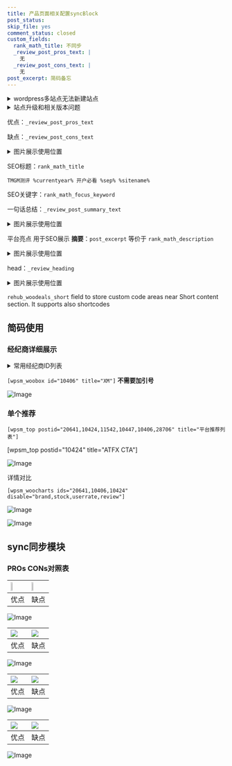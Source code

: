 ```yaml
---
title: 产品页面相关配置syncBlock
post_status: 
skip_file: yes
comment_status: closed
custom_fields:
  rank_math_title: 不同步
  _review_post_pros_text: |
    无
  _review_post_cons_text: |
    无
post_excerpt: 简码备忘
---
```

<details><summary>wordpress多站点无法新建站点</summary>

<li>和报错需要清理cookies一样的原因</li>
<li>wp-config.php里面<code>define( 'SUBDOMAIN_INSTALL', false );//子域名安装</code></li>
<li>新建子站点是用<code>define( 'SUBDOMAIN_INSTALL', true);//子域名安装</code> 完成以后，改成<code>false</code></li>
</details>

<details><summary>站点升级和相关版本问题</summary>

<p>wordpress：5.9.9
woocommerce：7.5.1
出现问题的地方：主题选项里面>><strong>Product layout >>compact style</strong></p>
<p>如何出现没有用过的字段 导致无法保存。先导出配置 然后进行修改，后面再次恢复即可。</p>
<p>出现部分字段无法显示时，需要返回默认布局后，对产品进行保存就好了。</p>
<p></p>
</details>

优点：`_review_post_pros_text`

缺点：`_review_post_cons_text`

<details><summary>图片展示使用位置</summary>

<img src="https://prod-files-secure.s3.us-west-2.amazonaws.com/39ed1227-6d7d-4570-be36-9ccd4a2c4241/f51d3d83-55d4-4bdf-9604-f37ec77ab556/Untitled.png?X-Amz-Algorithm=AWS4-HMAC-SHA256&X-Amz-Content-Sha256=UNSIGNED-PAYLOAD&X-Amz-Credential=ASIAZI2LB466R2ZZMTNB%2F20250827%2Fus-west-2%2Fs3%2Faws4_request&X-Amz-Date=20250827T105518Z&X-Amz-Expires=3600&X-Amz-Security-Token=IQoJb3JpZ2luX2VjEDIaCXVzLXdlc3QtMiJIMEYCIQDm8vyawHw5OlvskinLsg0Ji9620m3OQfGVaArRzJp57wIhAMlqZdlfXLSLpXVlll%2BzwchvFCAggiG%2BeBCqjxh6U8bDKogECIv%2F%2F%2F%2F%2F%2F%2F%2F%2F%2FwEQABoMNjM3NDIzMTgzODA1Igz1mzi%2Fl1ndzfJb7lsq3AMtVUaiuAKDAxjO8JfQZpHp0Ba1KAbL7FsIyKGivO7T5X95e%2Bs5144jFtxKgdBsBwniJAtlQp1YXtGaAmZCwh4fg2L%2FQQ7g0UPkZk9wOwkt82wDb9Y0BDGrEXHQtj3TrU1ipzKWRFGg5i9VUUuQ472X8%2BC1EY3MQDghdjnn%2FoTtT89DUjDxQ9qkZCrz1tDLclnLo7tYtfwYoBuyvUde%2FMTjrgtZZ6ccpXK9JFRNsLXleEFAbjd7X%2FElC5LSTBhPjHSUFHj2%2FeQJ861Ckp4xowjnlVvH4ruGmAaXqUVUL2OFaS%2BEjUsQ4csvsmjjkLFzZj5cFd0tXdmlPUfYaA7ubuKiHOKXPR5eLPcvW%2BHVlRZhBMxwNJWgdzUmEgQKijuau3vvrsIbr53dmOsjAuzplgLBrpgklr1XY9Vcbfo5dXjaDYdbouu2kUl17lhyWd2es7EVaf9mB2BC1SgIucBAAedQ5SX0X%2BGFZ9aZZQYoEyTQA9O%2FarbyK7fbbj3r9MY7wCQ0xrUUPMIFqz7QI%2BRgB37mfJUxVShOXPPiyR55lWBZhlifHD%2FZ%2BjywyRv8E9WxOZcP%2FGFVVAqA1LgyjLUzorQcNDjj1zXt02x2Iuj0S38wo0mEfRouzpk2nSmx%2BTCJqbvFBjqkAYkb8jJk1bz49pCwyaXPpvkC6%2F3ZmFFtK6WQEy5q0MSLTE5Al0QtF4XS%2FlcYa%2FDrUPPzgIB6Qm8TgxD5OT9rNs4ebJzd7j5h7CP1wRLoueOwd2%2FgebNmSVj8iaYRHJ%2B7k4zDgMk0O75%2F0cpbRjfOMyDsIwZSkEE1nxXRxeoeuKeij6ns8HcdsZmZUsiGg7RNaK6%2F9p96BybsddYrUMmLMqC1jCvJ&X-Amz-Signature=efc41f93d2a81e8cea178de45d04596ca9e60b226778ac9b35e4ae27a9669473&X-Amz-SignedHeaders=host&x-amz-checksum-mode=ENABLED&x-id=GetObject" alt="Image">
</details>

SEO标题：`rank_math_title`

`TMGM测评 %currentyear% 开户必看 %sep% %sitename%`

SEO关键字：`rank_math_focus_keyword`

一句话总结：`_review_post_summary_text`

<details><summary>图片展示使用位置</summary>

<img src="https://prod-files-secure.s3.us-west-2.amazonaws.com/39ed1227-6d7d-4570-be36-9ccd4a2c4241/4b96a922-296c-4f4e-8630-d1c870cbce01/Untitled.png?X-Amz-Algorithm=AWS4-HMAC-SHA256&X-Amz-Content-Sha256=UNSIGNED-PAYLOAD&X-Amz-Credential=ASIAZI2LB46647OTKS6J%2F20250827%2Fus-west-2%2Fs3%2Faws4_request&X-Amz-Date=20250827T105518Z&X-Amz-Expires=3600&X-Amz-Security-Token=IQoJb3JpZ2luX2VjEDIaCXVzLXdlc3QtMiJIMEYCIQCWdsnN3v%2B1%2BNSmkhXNKvcRMZO5ysiSpm%2FYYRi2rMLo1QIhAIKzQq9Ol6wo5sBHMwlUcwkoC3vPO1fuJhLmbXd%2BQZdbKogECIv%2F%2F%2F%2F%2F%2F%2F%2F%2F%2FwEQABoMNjM3NDIzMTgzODA1IgwbLQHl%2BeWNqPZ83eAq3AMrGB%2BE5hMbxVc%2FQRrtXscTiNqq08yG1Ur%2F9TfzL3h6IQ42aWip8RZ5r9r0JRlXwCHlsImc%2BnWbAWAOGWw5xzJF7htj0zwas3PuMeizw6NP4jt0lZXE0HYV7t6FAaMgB8tDn6jt4bgF7oqWvu9RIuKOWMCN73solUbBUzJqNxGnixj56Ln0kxky%2BDxRQKnQlqTOFlduxJ1od0yl3WV5CNes7FFkPJios%2B3R4utYZ7GNoaj26v%2BuVG%2FzNWTVxJiCevmjU%2BbBGUn74JHUotq%2FyUe1EsdAIqxmMSPd%2Fb4Rajv2DtexUvl4tG8wAUmZ3yuE0i%2FosAoMSa8dCp4klaUZbsdMBY2Wme1%2BbGJVFnWIybp3kGk2Uqt%2BDpinxE72CmwpjbCL8P8T%2FWfyBNZv1eEjoKs6eMV%2BYK9cZN%2B%2Fl9eVfXMewKqpMMix20aInNVru6%2BkBnxornBFLFME6HEvbmKIPwAMoLJQ3tdeZUoK50RA4Dc5dZ0ESBAgAtvXs9cXj2fvgD4qH%2FJ47BM28rWbRI%2FrMeBGa2DYXrDJsrbG18pOlfc8yGyBo7%2F4%2FPXNGg4F78wlr%2F%2FQJg9jxzbJCe%2B2X1RauJ8gYtZCNlRs12Rx%2FLBRqCu0nJtdtpBfizw5uL7%2FrDDLqbvFBjqkAU9RQOwVPRSJLf3mGhcHDzcyGZJxnRomgCxXXokLf4Ej8iJATwd%2Bx2Hs7oGNp8eTLaAy9WfS1Uacu0Ou5A%2F%2BizNbyGzQ2759UUnFLFazHdbxJGqhl5chA0AfKznmmWTVmAQVjWF37RcqZRhBmys0VRwxhQ4dnjmcJ63aUpieEBf2CDSN52fXX3Qht8Kdt6rdp17cqYbRPdqhNxkxaOcANoeIZrRT&X-Amz-Signature=54e72407bbdf99f8f07bde20cce5e87ed7b6029152adbc9a428a01bb84b12647&X-Amz-SignedHeaders=host&x-amz-checksum-mode=ENABLED&x-id=GetObject" alt="Image">
</details>

平台亮点 用于SEO展示 **摘要**：`post_excerpt`  等价于 `rank_math_description`

<details><summary>图片展示使用位置</summary>

<img src="https://prod-files-secure.s3.us-west-2.amazonaws.com/39ed1227-6d7d-4570-be36-9ccd4a2c4241/1ee11f63-b60a-4dfe-a7a7-d58ff23b5d88/Untitled.png?X-Amz-Algorithm=AWS4-HMAC-SHA256&X-Amz-Content-Sha256=UNSIGNED-PAYLOAD&X-Amz-Credential=ASIAZI2LB466RWTSAPPK%2F20250827%2Fus-west-2%2Fs3%2Faws4_request&X-Amz-Date=20250827T105518Z&X-Amz-Expires=3600&X-Amz-Security-Token=IQoJb3JpZ2luX2VjEDIaCXVzLXdlc3QtMiJIMEYCIQC40MTulwuZbiiW%2FyuLakXP2ULzyfy3b%2BNtiF%2Fg8wh3vwIhANGYaevPsK2ZEUgzM76%2F4QrkIZjYPc3lzhoTRRBNLfX7KogECIv%2F%2F%2F%2F%2F%2F%2F%2F%2F%2FwEQABoMNjM3NDIzMTgzODA1IgzrhhM5OO5WIvGVUB4q3AMNKETofwY7xLtF7I4O38xEW3FbkdSWQGz9cjJUVlXI29%2F1iVz7LVNBzrRzNUDr%2FuBygrGl12iKB5W%2BmEh%2Bi%2Bc%2FpluiPAS8qhMS2yzSqBR4TEBBfhXS0%2Fabfmd3kmgocWR%2FqHJVpIr%2B7%2BLukwwq5JyJF3PvWaC70z6l8frlLgS7EYXEs3BS43yobn2NmZ5PJHdnWRP4gbFJjHmE2UYIMcnx3dqkBDEaI4I39wIGoWdARnw3AYHTtUDtxlgrqYSJKSVbp0MYVG0Z8VKvTJwdU0JXDEJo7RVt0amTfnHKYt4bSkCsWTQ2xMroWMUTtLrzbAIAEVLvY28aHdyPWO86rGN3ToiZgmu1WtpFvAR1BxyvWGIK8oELPFyOqLK967F4tuXZpUnsXonZJJmWaTfwMegKQYlIoBNYIBcAFlHjIbdBMgk1UK5mbPGBEZbs5r%2B1p75p54bjcvubdcl2KsStsKPbiQK7pzQduL3Ho9HGLBHJ66owFL%2Bhq50pve7oslojDucnUXrz%2Bafb3tyHV4ptIVtdqOpmCcgU6zuTAtJRBxwt9i1%2FBZjIQgg98CiLDagF3bYhRD9i72SIfS0ZfjxuCk9UXJRTx8GpTUkmIQq0FPY%2Bi4zjym21bAVjpUVwYTDOqLvFBjqkAasMN1O%2FYuxbqibSPHBfT0xdywDq1jP9IXg1R5shsslbL%2FdouGXRen8tJtL%2Fcv992kfKKxPqsunPfzQMSqmVgEJH9arrTi56PPrFVz8BaIGXkE%2BeO0fUHEEaaMsVVSdJ4gdJiehoZG9cYXYCmw61PUhei1wmiRVaJPpHkvcynztBzgMIg7rJOVV4A7C64uAVM9miysoZVd9IgLae0qhSUkg7uJbT&X-Amz-Signature=5576a87d9a7c4858884f1270eb997af77d729f8714fcfda5bb6963d52874e034&X-Amz-SignedHeaders=host&x-amz-checksum-mode=ENABLED&x-id=GetObject" alt="Image">
<img src="https://prod-files-secure.s3.us-west-2.amazonaws.com/39ed1227-6d7d-4570-be36-9ccd4a2c4241/ad4118b5-78d8-4fbe-801e-3b29b5d99c01/Untitled.png?X-Amz-Algorithm=AWS4-HMAC-SHA256&X-Amz-Content-Sha256=UNSIGNED-PAYLOAD&X-Amz-Credential=ASIAZI2LB466RWTSAPPK%2F20250827%2Fus-west-2%2Fs3%2Faws4_request&X-Amz-Date=20250827T105518Z&X-Amz-Expires=3600&X-Amz-Security-Token=IQoJb3JpZ2luX2VjEDIaCXVzLXdlc3QtMiJIMEYCIQC40MTulwuZbiiW%2FyuLakXP2ULzyfy3b%2BNtiF%2Fg8wh3vwIhANGYaevPsK2ZEUgzM76%2F4QrkIZjYPc3lzhoTRRBNLfX7KogECIv%2F%2F%2F%2F%2F%2F%2F%2F%2F%2FwEQABoMNjM3NDIzMTgzODA1IgzrhhM5OO5WIvGVUB4q3AMNKETofwY7xLtF7I4O38xEW3FbkdSWQGz9cjJUVlXI29%2F1iVz7LVNBzrRzNUDr%2FuBygrGl12iKB5W%2BmEh%2Bi%2Bc%2FpluiPAS8qhMS2yzSqBR4TEBBfhXS0%2Fabfmd3kmgocWR%2FqHJVpIr%2B7%2BLukwwq5JyJF3PvWaC70z6l8frlLgS7EYXEs3BS43yobn2NmZ5PJHdnWRP4gbFJjHmE2UYIMcnx3dqkBDEaI4I39wIGoWdARnw3AYHTtUDtxlgrqYSJKSVbp0MYVG0Z8VKvTJwdU0JXDEJo7RVt0amTfnHKYt4bSkCsWTQ2xMroWMUTtLrzbAIAEVLvY28aHdyPWO86rGN3ToiZgmu1WtpFvAR1BxyvWGIK8oELPFyOqLK967F4tuXZpUnsXonZJJmWaTfwMegKQYlIoBNYIBcAFlHjIbdBMgk1UK5mbPGBEZbs5r%2B1p75p54bjcvubdcl2KsStsKPbiQK7pzQduL3Ho9HGLBHJ66owFL%2Bhq50pve7oslojDucnUXrz%2Bafb3tyHV4ptIVtdqOpmCcgU6zuTAtJRBxwt9i1%2FBZjIQgg98CiLDagF3bYhRD9i72SIfS0ZfjxuCk9UXJRTx8GpTUkmIQq0FPY%2Bi4zjym21bAVjpUVwYTDOqLvFBjqkAasMN1O%2FYuxbqibSPHBfT0xdywDq1jP9IXg1R5shsslbL%2FdouGXRen8tJtL%2Fcv992kfKKxPqsunPfzQMSqmVgEJH9arrTi56PPrFVz8BaIGXkE%2BeO0fUHEEaaMsVVSdJ4gdJiehoZG9cYXYCmw61PUhei1wmiRVaJPpHkvcynztBzgMIg7rJOVV4A7C64uAVM9miysoZVd9IgLae0qhSUkg7uJbT&X-Amz-Signature=39cd733905b5412f3ae150bc2054146c9b7e72399e56defe355c787dff38ba82&X-Amz-SignedHeaders=host&x-amz-checksum-mode=ENABLED&x-id=GetObject" alt="Image">
<img src="https://prod-files-secure.s3.us-west-2.amazonaws.com/39ed1227-6d7d-4570-be36-9ccd4a2c4241/a38cf7c9-a79c-4b64-9e94-13589fe0758b/Untitled.png?X-Amz-Algorithm=AWS4-HMAC-SHA256&X-Amz-Content-Sha256=UNSIGNED-PAYLOAD&X-Amz-Credential=ASIAZI2LB466RWTSAPPK%2F20250827%2Fus-west-2%2Fs3%2Faws4_request&X-Amz-Date=20250827T105518Z&X-Amz-Expires=3600&X-Amz-Security-Token=IQoJb3JpZ2luX2VjEDIaCXVzLXdlc3QtMiJIMEYCIQC40MTulwuZbiiW%2FyuLakXP2ULzyfy3b%2BNtiF%2Fg8wh3vwIhANGYaevPsK2ZEUgzM76%2F4QrkIZjYPc3lzhoTRRBNLfX7KogECIv%2F%2F%2F%2F%2F%2F%2F%2F%2F%2FwEQABoMNjM3NDIzMTgzODA1IgzrhhM5OO5WIvGVUB4q3AMNKETofwY7xLtF7I4O38xEW3FbkdSWQGz9cjJUVlXI29%2F1iVz7LVNBzrRzNUDr%2FuBygrGl12iKB5W%2BmEh%2Bi%2Bc%2FpluiPAS8qhMS2yzSqBR4TEBBfhXS0%2Fabfmd3kmgocWR%2FqHJVpIr%2B7%2BLukwwq5JyJF3PvWaC70z6l8frlLgS7EYXEs3BS43yobn2NmZ5PJHdnWRP4gbFJjHmE2UYIMcnx3dqkBDEaI4I39wIGoWdARnw3AYHTtUDtxlgrqYSJKSVbp0MYVG0Z8VKvTJwdU0JXDEJo7RVt0amTfnHKYt4bSkCsWTQ2xMroWMUTtLrzbAIAEVLvY28aHdyPWO86rGN3ToiZgmu1WtpFvAR1BxyvWGIK8oELPFyOqLK967F4tuXZpUnsXonZJJmWaTfwMegKQYlIoBNYIBcAFlHjIbdBMgk1UK5mbPGBEZbs5r%2B1p75p54bjcvubdcl2KsStsKPbiQK7pzQduL3Ho9HGLBHJ66owFL%2Bhq50pve7oslojDucnUXrz%2Bafb3tyHV4ptIVtdqOpmCcgU6zuTAtJRBxwt9i1%2FBZjIQgg98CiLDagF3bYhRD9i72SIfS0ZfjxuCk9UXJRTx8GpTUkmIQq0FPY%2Bi4zjym21bAVjpUVwYTDOqLvFBjqkAasMN1O%2FYuxbqibSPHBfT0xdywDq1jP9IXg1R5shsslbL%2FdouGXRen8tJtL%2Fcv992kfKKxPqsunPfzQMSqmVgEJH9arrTi56PPrFVz8BaIGXkE%2BeO0fUHEEaaMsVVSdJ4gdJiehoZG9cYXYCmw61PUhei1wmiRVaJPpHkvcynztBzgMIg7rJOVV4A7C64uAVM9miysoZVd9IgLae0qhSUkg7uJbT&X-Amz-Signature=ae5c5771b8341d05cd2a9a2f560d8697773501fa8a3ac757db9d91ba500ef055&X-Amz-SignedHeaders=host&x-amz-checksum-mode=ENABLED&x-id=GetObject" alt="Image">
<img src="https://prod-files-secure.s3.us-west-2.amazonaws.com/39ed1227-6d7d-4570-be36-9ccd4a2c4241/7da6fc1e-d2ac-42ae-8c75-cb5749aa18f6/Untitled.png?X-Amz-Algorithm=AWS4-HMAC-SHA256&X-Amz-Content-Sha256=UNSIGNED-PAYLOAD&X-Amz-Credential=ASIAZI2LB466RWTSAPPK%2F20250827%2Fus-west-2%2Fs3%2Faws4_request&X-Amz-Date=20250827T105518Z&X-Amz-Expires=3600&X-Amz-Security-Token=IQoJb3JpZ2luX2VjEDIaCXVzLXdlc3QtMiJIMEYCIQC40MTulwuZbiiW%2FyuLakXP2ULzyfy3b%2BNtiF%2Fg8wh3vwIhANGYaevPsK2ZEUgzM76%2F4QrkIZjYPc3lzhoTRRBNLfX7KogECIv%2F%2F%2F%2F%2F%2F%2F%2F%2F%2FwEQABoMNjM3NDIzMTgzODA1IgzrhhM5OO5WIvGVUB4q3AMNKETofwY7xLtF7I4O38xEW3FbkdSWQGz9cjJUVlXI29%2F1iVz7LVNBzrRzNUDr%2FuBygrGl12iKB5W%2BmEh%2Bi%2Bc%2FpluiPAS8qhMS2yzSqBR4TEBBfhXS0%2Fabfmd3kmgocWR%2FqHJVpIr%2B7%2BLukwwq5JyJF3PvWaC70z6l8frlLgS7EYXEs3BS43yobn2NmZ5PJHdnWRP4gbFJjHmE2UYIMcnx3dqkBDEaI4I39wIGoWdARnw3AYHTtUDtxlgrqYSJKSVbp0MYVG0Z8VKvTJwdU0JXDEJo7RVt0amTfnHKYt4bSkCsWTQ2xMroWMUTtLrzbAIAEVLvY28aHdyPWO86rGN3ToiZgmu1WtpFvAR1BxyvWGIK8oELPFyOqLK967F4tuXZpUnsXonZJJmWaTfwMegKQYlIoBNYIBcAFlHjIbdBMgk1UK5mbPGBEZbs5r%2B1p75p54bjcvubdcl2KsStsKPbiQK7pzQduL3Ho9HGLBHJ66owFL%2Bhq50pve7oslojDucnUXrz%2Bafb3tyHV4ptIVtdqOpmCcgU6zuTAtJRBxwt9i1%2FBZjIQgg98CiLDagF3bYhRD9i72SIfS0ZfjxuCk9UXJRTx8GpTUkmIQq0FPY%2Bi4zjym21bAVjpUVwYTDOqLvFBjqkAasMN1O%2FYuxbqibSPHBfT0xdywDq1jP9IXg1R5shsslbL%2FdouGXRen8tJtL%2Fcv992kfKKxPqsunPfzQMSqmVgEJH9arrTi56PPrFVz8BaIGXkE%2BeO0fUHEEaaMsVVSdJ4gdJiehoZG9cYXYCmw61PUhei1wmiRVaJPpHkvcynztBzgMIg7rJOVV4A7C64uAVM9miysoZVd9IgLae0qhSUkg7uJbT&X-Amz-Signature=feb5a7a251ee6b7515f129ad7b6381162960e0d4a66b45523f24461be7971433&X-Amz-SignedHeaders=host&x-amz-checksum-mode=ENABLED&x-id=GetObject" alt="Image">
<img src="https://prod-files-secure.s3.us-west-2.amazonaws.com/39ed1227-6d7d-4570-be36-9ccd4a2c4241/7e97f40a-eaee-47f5-b2f9-475f96808fa7/Untitled.png?X-Amz-Algorithm=AWS4-HMAC-SHA256&X-Amz-Content-Sha256=UNSIGNED-PAYLOAD&X-Amz-Credential=ASIAZI2LB466RWTSAPPK%2F20250827%2Fus-west-2%2Fs3%2Faws4_request&X-Amz-Date=20250827T105518Z&X-Amz-Expires=3600&X-Amz-Security-Token=IQoJb3JpZ2luX2VjEDIaCXVzLXdlc3QtMiJIMEYCIQC40MTulwuZbiiW%2FyuLakXP2ULzyfy3b%2BNtiF%2Fg8wh3vwIhANGYaevPsK2ZEUgzM76%2F4QrkIZjYPc3lzhoTRRBNLfX7KogECIv%2F%2F%2F%2F%2F%2F%2F%2F%2F%2FwEQABoMNjM3NDIzMTgzODA1IgzrhhM5OO5WIvGVUB4q3AMNKETofwY7xLtF7I4O38xEW3FbkdSWQGz9cjJUVlXI29%2F1iVz7LVNBzrRzNUDr%2FuBygrGl12iKB5W%2BmEh%2Bi%2Bc%2FpluiPAS8qhMS2yzSqBR4TEBBfhXS0%2Fabfmd3kmgocWR%2FqHJVpIr%2B7%2BLukwwq5JyJF3PvWaC70z6l8frlLgS7EYXEs3BS43yobn2NmZ5PJHdnWRP4gbFJjHmE2UYIMcnx3dqkBDEaI4I39wIGoWdARnw3AYHTtUDtxlgrqYSJKSVbp0MYVG0Z8VKvTJwdU0JXDEJo7RVt0amTfnHKYt4bSkCsWTQ2xMroWMUTtLrzbAIAEVLvY28aHdyPWO86rGN3ToiZgmu1WtpFvAR1BxyvWGIK8oELPFyOqLK967F4tuXZpUnsXonZJJmWaTfwMegKQYlIoBNYIBcAFlHjIbdBMgk1UK5mbPGBEZbs5r%2B1p75p54bjcvubdcl2KsStsKPbiQK7pzQduL3Ho9HGLBHJ66owFL%2Bhq50pve7oslojDucnUXrz%2Bafb3tyHV4ptIVtdqOpmCcgU6zuTAtJRBxwt9i1%2FBZjIQgg98CiLDagF3bYhRD9i72SIfS0ZfjxuCk9UXJRTx8GpTUkmIQq0FPY%2Bi4zjym21bAVjpUVwYTDOqLvFBjqkAasMN1O%2FYuxbqibSPHBfT0xdywDq1jP9IXg1R5shsslbL%2FdouGXRen8tJtL%2Fcv992kfKKxPqsunPfzQMSqmVgEJH9arrTi56PPrFVz8BaIGXkE%2BeO0fUHEEaaMsVVSdJ4gdJiehoZG9cYXYCmw61PUhei1wmiRVaJPpHkvcynztBzgMIg7rJOVV4A7C64uAVM9miysoZVd9IgLae0qhSUkg7uJbT&X-Amz-Signature=1a102cf9cfffc1789dd997aa3fb1b43b431a4547780b6d8d346bb5c6f9db3e23&X-Amz-SignedHeaders=host&x-amz-checksum-mode=ENABLED&x-id=GetObject" alt="Image">
</details>

head：`_review_heading`

<details><summary>图片展示使用位置</summary>

<img src="https://prod-files-secure.s3.us-west-2.amazonaws.com/39ed1227-6d7d-4570-be36-9ccd4a2c4241/3a4650ad-9887-415c-889a-edd51fa54f27/Untitled.png?X-Amz-Algorithm=AWS4-HMAC-SHA256&X-Amz-Content-Sha256=UNSIGNED-PAYLOAD&X-Amz-Credential=ASIAZI2LB466UL6IO5TV%2F20250827%2Fus-west-2%2Fs3%2Faws4_request&X-Amz-Date=20250827T105519Z&X-Amz-Expires=3600&X-Amz-Security-Token=IQoJb3JpZ2luX2VjEDIaCXVzLXdlc3QtMiJGMEQCIHO24uzxopxBED6CftT5RD1YZ%2FiEm3a3AFlIbE%2F4Bc%2FmAiB5OJHQTx9HJdPKjSHF5%2BVVG1LMH5%2BqUi7%2F4EebDeGuiiqIBAiL%2F%2F%2F%2F%2F%2F%2F%2F%2F%2F8BEAAaDDYzNzQyMzE4MzgwNSIMiFylDTtpgW%2B8IV%2FCKtwDq4Z911rLZbYvfdRbSJSodmYeUJLDWNHLotcjDS0TrQpJLhGbF32%2BitvYGOEm5inVLOSjW07iIQahbq6IrJ2DxJE%2BBBq88L3RM2HVSeFXG95WfwoSP9l%2FF0xqTxqB2%2Fkbsl7dA%2BBhA1YFi2%2BHROBT2vLeBWsRAEmudpMpLXS2mIqV5cq5%2Fl7CFNlb7FUajReUa5Jy0004faQjrr0%2FVo%2B%2BGglAtmg18Xi3mx%2Fcg33QdzBEApjXtcfOVSPBJVA0k0X%2B10jikt%2F%2FDpjO3r3CmgbbYL0iC8MaCiwXvCKUcnCVZjrW682mCNc6pNcZ95n0IcV0AzJQlP3xyejNeMJntLvmPE%2BbpaOOBuuNv99NRZSju%2BE1LLkQO7e%2FmJaK9yWPlf90%2BQvJx%2B%2BaifBc2OTIelYcaD4fxTt4c5U7FCGTp%2FX7V6DqeWxKpjdXD2aMSQ0y5bgI8UW9%2BySotNHFZFWFW5juAN7nuVPAnxtHcks0x9Fn019kqEnV5b%2FrUNnQ1T9ksndICrq3nBYsydAZctRHrYtDEJpICD9oChQUML8ZLlXLaFhfTLpd7NjRQB%2FI3t3CxPOAI4rh%2FvXzm4qjGG7Myz6srs0Oyg3IbtFsj0Cy%2FjQrYmd7mO2h87mXPJ7kceQwtqi7xQY6pgGliiaQBsa%2FzVijcXmCNBKhHSVBGZxz0F2qmv5UaXKpmnORx5GiAZcR08Uy7C%2BDLOeQR9J9Ws4vtP83MizPDmJtPqhczUEzUeSIhKlO05Nnh9LdY7IpQcUrvPsfOUCAyGLGlz5UCue3IOaaXzzD9jLk8QC0DrtvchXjwABgQPKksVf9oMsr3OJrpCBhAg4DbH%2F8LRj8uQFUJP12My8mHW9e0Kn6L7al&X-Amz-Signature=86258baef6b59d39160de41ffd643458e349ca76a3c78481ccdefaf3bfb1ed8a&X-Amz-SignedHeaders=host&x-amz-checksum-mode=ENABLED&x-id=GetObject" alt="Image">
</details>

`rehub_woodeals_short`	field to store custom code areas near Short content section. It supports also shortcodes



## 简码使用

### 经纪商详细展示

<details><summary>常用经纪商ID列表</summary>

<pre><code class="php">嘉盛 ===> 20641  [wpsm_woobox id="20641" title="嘉盛"]
易信easymarkets ===> 11542  [wpsm_woobox id="11542" title="易信easymarkets"]
ATFX外汇 ===> 10424  [wpsm_woobox id="10424" title="ATFX"]
XM ===> 10406  [wpsm_woobox id="10406" title="XM"]
TMGM ===> 29622  [wpsm_woobox id="29622" title="TMGM"]
HYCM ===> 10447  [wpsm_woobox id="10447" title="HYCM"]
fpmarkets澳福外汇 ===> 20639  [wpsm_woobox id="20639" title="fpmarkets澳福外汇"]</code></pre>
</details>

`[wpsm_woobox id="10406" title="XM"]` **不需要加引号**

![Image](https://prod-files-secure.s3.us-west-2.amazonaws.com/39ed1227-6d7d-4570-be36-9ccd4a2c4241/4f898f9d-0fa7-4e43-acd3-ac6bc7be575a/Untitled.png?X-Amz-Algorithm=AWS4-HMAC-SHA256&X-Amz-Content-Sha256=UNSIGNED-PAYLOAD&X-Amz-Credential=ASIAZI2LB4662QMZANIL%2F20250827%2Fus-west-2%2Fs3%2Faws4_request&X-Amz-Date=20250827T105516Z&X-Amz-Expires=3600&X-Amz-Security-Token=IQoJb3JpZ2luX2VjEDIaCXVzLXdlc3QtMiJIMEYCIQCQCDxiJKwIiXmXCRTOI62SRmWPtP4Z%2Bc3fY6v7i6aImQIhAJUdEqiGOr6VgEf6A9v5PpMnKHk6%2BRIiDqWuoaR%2B9xK6KogECIv%2F%2F%2F%2F%2F%2F%2F%2F%2F%2FwEQABoMNjM3NDIzMTgzODA1IgzkcW3ZHyHI8VSv3UEq3AOPI7zkyS3qg6mQiQrMgJaAsHPJqI3cnud3ec0RCl0qnBEQ0qh5UOBRIJLlFGPi45uJGugORtWfZQ7ZYlFWJu2AcLvu8IbraNZ4TMsLq%2FsAd6rISMSV2lfzq%2FxdPoY2nqnkQ6gi2PwS%2B8dYllzDnvgMMpGvgR64Fjzp98pZbA4FxiZx4Whd5Tp%2F5AjtYht6M2yl97d2K1uXKbJ7vrjn1sYm9zhr2y5oIkDqHA4N2Qlg%2BBYA%2FEuDHi62pWorM1dmYWJlzUw5mfai22I4mQ8StkUCVQs5Z0Kl4QzulXjJjFbiwJiLcE7aq9Xrim5v2pdx1mQ5B%2FjJB4arcJ%2Bh8uG6tqi5IjmKUHCqyn%2FJmfC6N7zOhWRpLKYDSs7x7Iej7g1yupSGMfrGqC3T1bD2DFs3sbnDAj8CGH5nVKt1lItpWQhLwMPQGN5%2FlUSL8lLesDrybrHQ2a9%2FVsz6pS29mFA8OkiTa%2Bkk%2FsuhNz3Vt2qao2%2BVnYPgQ9eGY1TWVt60YI30mqX9IQS1ZATlOtL%2F0bxbztZImcdzKXlOglyEN1jmLyl4qo6RajvfEe%2B7mVma7YJMVmfazR%2BuarsUHfGw6vtbl7%2BLWmbrt%2Ba0UUliodK9V4kiW23aFlrsFCM2ijXFjjD5qLvFBjqkAZenFemm8WMO8VM9i9lE0Yrsh%2BzIG27wnO7rmvpiHlQEzdzr45i6j3IoHhb%2B8wnwrTF6Xpk6LUPoW%2FVkP61%2FhGUA%2BRQp1qLYDPPwjMIjXlbUSDkzY6JywYuhF7TKGfm0HB6%2B4Q9G5WIxLmajXlGeBndvF8JpZdWhTbAHvugooSFyrYehPtU0irtrWBNgHmra5zMOiH8D3w4kPb4qw5RzUsOzZ4Ib&X-Amz-Signature=1a9be8475718a0b1f930eefed91f481815d3903c6fbb890303c6435cc1d06593&X-Amz-SignedHeaders=host&x-amz-checksum-mode=ENABLED&x-id=GetObject)

### 单个推荐
`[wpsm_top postid="20641,10424,11542,10447,10406,28706" title="平台推荐列表"]`

[wpsm_top postid="10424" title="ATFX CTA"]

![Image](https://prod-files-secure.s3.us-west-2.amazonaws.com/39ed1227-6d7d-4570-be36-9ccd4a2c4241/5ac620dc-51a8-48b6-b55d-91f47299193c/Untitled.png?X-Amz-Algorithm=AWS4-HMAC-SHA256&X-Amz-Content-Sha256=UNSIGNED-PAYLOAD&X-Amz-Credential=ASIAZI2LB4662QMZANIL%2F20250827%2Fus-west-2%2Fs3%2Faws4_request&X-Amz-Date=20250827T105516Z&X-Amz-Expires=3600&X-Amz-Security-Token=IQoJb3JpZ2luX2VjEDIaCXVzLXdlc3QtMiJIMEYCIQCQCDxiJKwIiXmXCRTOI62SRmWPtP4Z%2Bc3fY6v7i6aImQIhAJUdEqiGOr6VgEf6A9v5PpMnKHk6%2BRIiDqWuoaR%2B9xK6KogECIv%2F%2F%2F%2F%2F%2F%2F%2F%2F%2FwEQABoMNjM3NDIzMTgzODA1IgzkcW3ZHyHI8VSv3UEq3AOPI7zkyS3qg6mQiQrMgJaAsHPJqI3cnud3ec0RCl0qnBEQ0qh5UOBRIJLlFGPi45uJGugORtWfZQ7ZYlFWJu2AcLvu8IbraNZ4TMsLq%2FsAd6rISMSV2lfzq%2FxdPoY2nqnkQ6gi2PwS%2B8dYllzDnvgMMpGvgR64Fjzp98pZbA4FxiZx4Whd5Tp%2F5AjtYht6M2yl97d2K1uXKbJ7vrjn1sYm9zhr2y5oIkDqHA4N2Qlg%2BBYA%2FEuDHi62pWorM1dmYWJlzUw5mfai22I4mQ8StkUCVQs5Z0Kl4QzulXjJjFbiwJiLcE7aq9Xrim5v2pdx1mQ5B%2FjJB4arcJ%2Bh8uG6tqi5IjmKUHCqyn%2FJmfC6N7zOhWRpLKYDSs7x7Iej7g1yupSGMfrGqC3T1bD2DFs3sbnDAj8CGH5nVKt1lItpWQhLwMPQGN5%2FlUSL8lLesDrybrHQ2a9%2FVsz6pS29mFA8OkiTa%2Bkk%2FsuhNz3Vt2qao2%2BVnYPgQ9eGY1TWVt60YI30mqX9IQS1ZATlOtL%2F0bxbztZImcdzKXlOglyEN1jmLyl4qo6RajvfEe%2B7mVma7YJMVmfazR%2BuarsUHfGw6vtbl7%2BLWmbrt%2Ba0UUliodK9V4kiW23aFlrsFCM2ijXFjjD5qLvFBjqkAZenFemm8WMO8VM9i9lE0Yrsh%2BzIG27wnO7rmvpiHlQEzdzr45i6j3IoHhb%2B8wnwrTF6Xpk6LUPoW%2FVkP61%2FhGUA%2BRQp1qLYDPPwjMIjXlbUSDkzY6JywYuhF7TKGfm0HB6%2B4Q9G5WIxLmajXlGeBndvF8JpZdWhTbAHvugooSFyrYehPtU0irtrWBNgHmra5zMOiH8D3w4kPb4qw5RzUsOzZ4Ib&X-Amz-Signature=699c320e11734ebb570a4ef1469104056a9461d351d28a486b19c7a0040f0185&X-Amz-SignedHeaders=host&x-amz-checksum-mode=ENABLED&x-id=GetObject)

详情对比

`[wpsm_woocharts ids="20641,10406,10424" disable="brand,stock,userrate,review"]`

![Image](https://prod-files-secure.s3.us-west-2.amazonaws.com/39ed1227-6d7d-4570-be36-9ccd4a2c4241/bf3ba45f-b9f3-4295-8aef-b4a495fd25f4/Untitled.png?X-Amz-Algorithm=AWS4-HMAC-SHA256&X-Amz-Content-Sha256=UNSIGNED-PAYLOAD&X-Amz-Credential=ASIAZI2LB4662QMZANIL%2F20250827%2Fus-west-2%2Fs3%2Faws4_request&X-Amz-Date=20250827T105517Z&X-Amz-Expires=3600&X-Amz-Security-Token=IQoJb3JpZ2luX2VjEDIaCXVzLXdlc3QtMiJIMEYCIQCQCDxiJKwIiXmXCRTOI62SRmWPtP4Z%2Bc3fY6v7i6aImQIhAJUdEqiGOr6VgEf6A9v5PpMnKHk6%2BRIiDqWuoaR%2B9xK6KogECIv%2F%2F%2F%2F%2F%2F%2F%2F%2F%2FwEQABoMNjM3NDIzMTgzODA1IgzkcW3ZHyHI8VSv3UEq3AOPI7zkyS3qg6mQiQrMgJaAsHPJqI3cnud3ec0RCl0qnBEQ0qh5UOBRIJLlFGPi45uJGugORtWfZQ7ZYlFWJu2AcLvu8IbraNZ4TMsLq%2FsAd6rISMSV2lfzq%2FxdPoY2nqnkQ6gi2PwS%2B8dYllzDnvgMMpGvgR64Fjzp98pZbA4FxiZx4Whd5Tp%2F5AjtYht6M2yl97d2K1uXKbJ7vrjn1sYm9zhr2y5oIkDqHA4N2Qlg%2BBYA%2FEuDHi62pWorM1dmYWJlzUw5mfai22I4mQ8StkUCVQs5Z0Kl4QzulXjJjFbiwJiLcE7aq9Xrim5v2pdx1mQ5B%2FjJB4arcJ%2Bh8uG6tqi5IjmKUHCqyn%2FJmfC6N7zOhWRpLKYDSs7x7Iej7g1yupSGMfrGqC3T1bD2DFs3sbnDAj8CGH5nVKt1lItpWQhLwMPQGN5%2FlUSL8lLesDrybrHQ2a9%2FVsz6pS29mFA8OkiTa%2Bkk%2FsuhNz3Vt2qao2%2BVnYPgQ9eGY1TWVt60YI30mqX9IQS1ZATlOtL%2F0bxbztZImcdzKXlOglyEN1jmLyl4qo6RajvfEe%2B7mVma7YJMVmfazR%2BuarsUHfGw6vtbl7%2BLWmbrt%2Ba0UUliodK9V4kiW23aFlrsFCM2ijXFjjD5qLvFBjqkAZenFemm8WMO8VM9i9lE0Yrsh%2BzIG27wnO7rmvpiHlQEzdzr45i6j3IoHhb%2B8wnwrTF6Xpk6LUPoW%2FVkP61%2FhGUA%2BRQp1qLYDPPwjMIjXlbUSDkzY6JywYuhF7TKGfm0HB6%2B4Q9G5WIxLmajXlGeBndvF8JpZdWhTbAHvugooSFyrYehPtU0irtrWBNgHmra5zMOiH8D3w4kPb4qw5RzUsOzZ4Ib&X-Amz-Signature=2e65c2ad85a6129e7886824bfc759fe6a26eb2a321d3fb97743bdf463b3d5f50&X-Amz-SignedHeaders=host&x-amz-checksum-mode=ENABLED&x-id=GetObject)

![Image](https://prod-files-secure.s3.us-west-2.amazonaws.com/39ed1227-6d7d-4570-be36-9ccd4a2c4241/30bc56ef-f383-4b48-9768-2ebc9e436ec0/Untitled.png?X-Amz-Algorithm=AWS4-HMAC-SHA256&X-Amz-Content-Sha256=UNSIGNED-PAYLOAD&X-Amz-Credential=ASIAZI2LB4662QMZANIL%2F20250827%2Fus-west-2%2Fs3%2Faws4_request&X-Amz-Date=20250827T105517Z&X-Amz-Expires=3600&X-Amz-Security-Token=IQoJb3JpZ2luX2VjEDIaCXVzLXdlc3QtMiJIMEYCIQCQCDxiJKwIiXmXCRTOI62SRmWPtP4Z%2Bc3fY6v7i6aImQIhAJUdEqiGOr6VgEf6A9v5PpMnKHk6%2BRIiDqWuoaR%2B9xK6KogECIv%2F%2F%2F%2F%2F%2F%2F%2F%2F%2FwEQABoMNjM3NDIzMTgzODA1IgzkcW3ZHyHI8VSv3UEq3AOPI7zkyS3qg6mQiQrMgJaAsHPJqI3cnud3ec0RCl0qnBEQ0qh5UOBRIJLlFGPi45uJGugORtWfZQ7ZYlFWJu2AcLvu8IbraNZ4TMsLq%2FsAd6rISMSV2lfzq%2FxdPoY2nqnkQ6gi2PwS%2B8dYllzDnvgMMpGvgR64Fjzp98pZbA4FxiZx4Whd5Tp%2F5AjtYht6M2yl97d2K1uXKbJ7vrjn1sYm9zhr2y5oIkDqHA4N2Qlg%2BBYA%2FEuDHi62pWorM1dmYWJlzUw5mfai22I4mQ8StkUCVQs5Z0Kl4QzulXjJjFbiwJiLcE7aq9Xrim5v2pdx1mQ5B%2FjJB4arcJ%2Bh8uG6tqi5IjmKUHCqyn%2FJmfC6N7zOhWRpLKYDSs7x7Iej7g1yupSGMfrGqC3T1bD2DFs3sbnDAj8CGH5nVKt1lItpWQhLwMPQGN5%2FlUSL8lLesDrybrHQ2a9%2FVsz6pS29mFA8OkiTa%2Bkk%2FsuhNz3Vt2qao2%2BVnYPgQ9eGY1TWVt60YI30mqX9IQS1ZATlOtL%2F0bxbztZImcdzKXlOglyEN1jmLyl4qo6RajvfEe%2B7mVma7YJMVmfazR%2BuarsUHfGw6vtbl7%2BLWmbrt%2Ba0UUliodK9V4kiW23aFlrsFCM2ijXFjjD5qLvFBjqkAZenFemm8WMO8VM9i9lE0Yrsh%2BzIG27wnO7rmvpiHlQEzdzr45i6j3IoHhb%2B8wnwrTF6Xpk6LUPoW%2FVkP61%2FhGUA%2BRQp1qLYDPPwjMIjXlbUSDkzY6JywYuhF7TKGfm0HB6%2B4Q9G5WIxLmajXlGeBndvF8JpZdWhTbAHvugooSFyrYehPtU0irtrWBNgHmra5zMOiH8D3w4kPb4qw5RzUsOzZ4Ib&X-Amz-Signature=b27cecb8693464d375229500cfa6d7198d766f33cfed024058ef81536d222fd4&X-Amz-SignedHeaders=host&x-amz-checksum-mode=ENABLED&x-id=GetObject)

## sync同步模块

### PROs CONs对照表

| <img src="https://cdn.ifttt.fun/gh/jarlin8/OSS@main/icons/customize/pros.svg" height="auto" width="37.3%"> | <img src="https://cdn.ifttt.fun/gh/jarlin8/OSS@main/icons/customize/cons.svg" height="auto" width="28.8%"> |
| :--- | :--- |
| 优点 | 缺点 |

![Image](https://prod-files-secure.s3.us-west-2.amazonaws.com/39ed1227-6d7d-4570-be36-9ccd4a2c4241/8742b755-dfb5-4004-9a5f-d6e561664bd8/Untitled.png?X-Amz-Algorithm=AWS4-HMAC-SHA256&X-Amz-Content-Sha256=UNSIGNED-PAYLOAD&X-Amz-Credential=ASIAZI2LB4662QMZANIL%2F20250827%2Fus-west-2%2Fs3%2Faws4_request&X-Amz-Date=20250827T105517Z&X-Amz-Expires=3600&X-Amz-Security-Token=IQoJb3JpZ2luX2VjEDIaCXVzLXdlc3QtMiJIMEYCIQCQCDxiJKwIiXmXCRTOI62SRmWPtP4Z%2Bc3fY6v7i6aImQIhAJUdEqiGOr6VgEf6A9v5PpMnKHk6%2BRIiDqWuoaR%2B9xK6KogECIv%2F%2F%2F%2F%2F%2F%2F%2F%2F%2FwEQABoMNjM3NDIzMTgzODA1IgzkcW3ZHyHI8VSv3UEq3AOPI7zkyS3qg6mQiQrMgJaAsHPJqI3cnud3ec0RCl0qnBEQ0qh5UOBRIJLlFGPi45uJGugORtWfZQ7ZYlFWJu2AcLvu8IbraNZ4TMsLq%2FsAd6rISMSV2lfzq%2FxdPoY2nqnkQ6gi2PwS%2B8dYllzDnvgMMpGvgR64Fjzp98pZbA4FxiZx4Whd5Tp%2F5AjtYht6M2yl97d2K1uXKbJ7vrjn1sYm9zhr2y5oIkDqHA4N2Qlg%2BBYA%2FEuDHi62pWorM1dmYWJlzUw5mfai22I4mQ8StkUCVQs5Z0Kl4QzulXjJjFbiwJiLcE7aq9Xrim5v2pdx1mQ5B%2FjJB4arcJ%2Bh8uG6tqi5IjmKUHCqyn%2FJmfC6N7zOhWRpLKYDSs7x7Iej7g1yupSGMfrGqC3T1bD2DFs3sbnDAj8CGH5nVKt1lItpWQhLwMPQGN5%2FlUSL8lLesDrybrHQ2a9%2FVsz6pS29mFA8OkiTa%2Bkk%2FsuhNz3Vt2qao2%2BVnYPgQ9eGY1TWVt60YI30mqX9IQS1ZATlOtL%2F0bxbztZImcdzKXlOglyEN1jmLyl4qo6RajvfEe%2B7mVma7YJMVmfazR%2BuarsUHfGw6vtbl7%2BLWmbrt%2Ba0UUliodK9V4kiW23aFlrsFCM2ijXFjjD5qLvFBjqkAZenFemm8WMO8VM9i9lE0Yrsh%2BzIG27wnO7rmvpiHlQEzdzr45i6j3IoHhb%2B8wnwrTF6Xpk6LUPoW%2FVkP61%2FhGUA%2BRQp1qLYDPPwjMIjXlbUSDkzY6JywYuhF7TKGfm0HB6%2B4Q9G5WIxLmajXlGeBndvF8JpZdWhTbAHvugooSFyrYehPtU0irtrWBNgHmra5zMOiH8D3w4kPb4qw5RzUsOzZ4Ib&X-Amz-Signature=47ba795a4ebe339707d333d981e03103fc7d3bbdb0f8b7650eec30f56b9967dd&X-Amz-SignedHeaders=host&x-amz-checksum-mode=ENABLED&x-id=GetObject)

| <img src="https://cdn.ifttt.fun/gh/jarlin8/OSS@main/icons/customize/pros1.svg" height="auto"> | <img src="https://cdn.ifttt.fun/gh/jarlin8/OSS@main/icons/customize/cons1.svg" height="auto"> |
| :--- | :--- |
| 优点 | 缺点 |

![Image](https://prod-files-secure.s3.us-west-2.amazonaws.com/39ed1227-6d7d-4570-be36-9ccd4a2c4241/806358f8-c9c4-4e17-bb35-c6c76a5397a5/Untitled.png?X-Amz-Algorithm=AWS4-HMAC-SHA256&X-Amz-Content-Sha256=UNSIGNED-PAYLOAD&X-Amz-Credential=ASIAZI2LB4662QMZANIL%2F20250827%2Fus-west-2%2Fs3%2Faws4_request&X-Amz-Date=20250827T105517Z&X-Amz-Expires=3600&X-Amz-Security-Token=IQoJb3JpZ2luX2VjEDIaCXVzLXdlc3QtMiJIMEYCIQCQCDxiJKwIiXmXCRTOI62SRmWPtP4Z%2Bc3fY6v7i6aImQIhAJUdEqiGOr6VgEf6A9v5PpMnKHk6%2BRIiDqWuoaR%2B9xK6KogECIv%2F%2F%2F%2F%2F%2F%2F%2F%2F%2FwEQABoMNjM3NDIzMTgzODA1IgzkcW3ZHyHI8VSv3UEq3AOPI7zkyS3qg6mQiQrMgJaAsHPJqI3cnud3ec0RCl0qnBEQ0qh5UOBRIJLlFGPi45uJGugORtWfZQ7ZYlFWJu2AcLvu8IbraNZ4TMsLq%2FsAd6rISMSV2lfzq%2FxdPoY2nqnkQ6gi2PwS%2B8dYllzDnvgMMpGvgR64Fjzp98pZbA4FxiZx4Whd5Tp%2F5AjtYht6M2yl97d2K1uXKbJ7vrjn1sYm9zhr2y5oIkDqHA4N2Qlg%2BBYA%2FEuDHi62pWorM1dmYWJlzUw5mfai22I4mQ8StkUCVQs5Z0Kl4QzulXjJjFbiwJiLcE7aq9Xrim5v2pdx1mQ5B%2FjJB4arcJ%2Bh8uG6tqi5IjmKUHCqyn%2FJmfC6N7zOhWRpLKYDSs7x7Iej7g1yupSGMfrGqC3T1bD2DFs3sbnDAj8CGH5nVKt1lItpWQhLwMPQGN5%2FlUSL8lLesDrybrHQ2a9%2FVsz6pS29mFA8OkiTa%2Bkk%2FsuhNz3Vt2qao2%2BVnYPgQ9eGY1TWVt60YI30mqX9IQS1ZATlOtL%2F0bxbztZImcdzKXlOglyEN1jmLyl4qo6RajvfEe%2B7mVma7YJMVmfazR%2BuarsUHfGw6vtbl7%2BLWmbrt%2Ba0UUliodK9V4kiW23aFlrsFCM2ijXFjjD5qLvFBjqkAZenFemm8WMO8VM9i9lE0Yrsh%2BzIG27wnO7rmvpiHlQEzdzr45i6j3IoHhb%2B8wnwrTF6Xpk6LUPoW%2FVkP61%2FhGUA%2BRQp1qLYDPPwjMIjXlbUSDkzY6JywYuhF7TKGfm0HB6%2B4Q9G5WIxLmajXlGeBndvF8JpZdWhTbAHvugooSFyrYehPtU0irtrWBNgHmra5zMOiH8D3w4kPb4qw5RzUsOzZ4Ib&X-Amz-Signature=ff3c6d5b305274b208b6efb3a5c91de98aef672bf5e960e6ca217d180afe1b8f&X-Amz-SignedHeaders=host&x-amz-checksum-mode=ENABLED&x-id=GetObject)

| <img src="https://cdn.ifttt.fun/gh/jarlin8/OSS@main/icons/customize/pros2.svg" height="auto"> | <img src="https://cdn.ifttt.fun/gh/jarlin8/OSS@main/icons/customize/cons2.svg" height="auto"> |
| :--- | :--- |
| 优点 | 缺点 |

![Image](https://prod-files-secure.s3.us-west-2.amazonaws.com/39ed1227-6d7d-4570-be36-9ccd4a2c4241/a9245ec9-70dd-4005-b534-0d54315fc5f3/Untitled.png?X-Amz-Algorithm=AWS4-HMAC-SHA256&X-Amz-Content-Sha256=UNSIGNED-PAYLOAD&X-Amz-Credential=ASIAZI2LB4662QMZANIL%2F20250827%2Fus-west-2%2Fs3%2Faws4_request&X-Amz-Date=20250827T105517Z&X-Amz-Expires=3600&X-Amz-Security-Token=IQoJb3JpZ2luX2VjEDIaCXVzLXdlc3QtMiJIMEYCIQCQCDxiJKwIiXmXCRTOI62SRmWPtP4Z%2Bc3fY6v7i6aImQIhAJUdEqiGOr6VgEf6A9v5PpMnKHk6%2BRIiDqWuoaR%2B9xK6KogECIv%2F%2F%2F%2F%2F%2F%2F%2F%2F%2FwEQABoMNjM3NDIzMTgzODA1IgzkcW3ZHyHI8VSv3UEq3AOPI7zkyS3qg6mQiQrMgJaAsHPJqI3cnud3ec0RCl0qnBEQ0qh5UOBRIJLlFGPi45uJGugORtWfZQ7ZYlFWJu2AcLvu8IbraNZ4TMsLq%2FsAd6rISMSV2lfzq%2FxdPoY2nqnkQ6gi2PwS%2B8dYllzDnvgMMpGvgR64Fjzp98pZbA4FxiZx4Whd5Tp%2F5AjtYht6M2yl97d2K1uXKbJ7vrjn1sYm9zhr2y5oIkDqHA4N2Qlg%2BBYA%2FEuDHi62pWorM1dmYWJlzUw5mfai22I4mQ8StkUCVQs5Z0Kl4QzulXjJjFbiwJiLcE7aq9Xrim5v2pdx1mQ5B%2FjJB4arcJ%2Bh8uG6tqi5IjmKUHCqyn%2FJmfC6N7zOhWRpLKYDSs7x7Iej7g1yupSGMfrGqC3T1bD2DFs3sbnDAj8CGH5nVKt1lItpWQhLwMPQGN5%2FlUSL8lLesDrybrHQ2a9%2FVsz6pS29mFA8OkiTa%2Bkk%2FsuhNz3Vt2qao2%2BVnYPgQ9eGY1TWVt60YI30mqX9IQS1ZATlOtL%2F0bxbztZImcdzKXlOglyEN1jmLyl4qo6RajvfEe%2B7mVma7YJMVmfazR%2BuarsUHfGw6vtbl7%2BLWmbrt%2Ba0UUliodK9V4kiW23aFlrsFCM2ijXFjjD5qLvFBjqkAZenFemm8WMO8VM9i9lE0Yrsh%2BzIG27wnO7rmvpiHlQEzdzr45i6j3IoHhb%2B8wnwrTF6Xpk6LUPoW%2FVkP61%2FhGUA%2BRQp1qLYDPPwjMIjXlbUSDkzY6JywYuhF7TKGfm0HB6%2B4Q9G5WIxLmajXlGeBndvF8JpZdWhTbAHvugooSFyrYehPtU0irtrWBNgHmra5zMOiH8D3w4kPb4qw5RzUsOzZ4Ib&X-Amz-Signature=c20e7cdb422dfee3b40f2b7efc2f3c22807bf859ff5767a151a64b9a006a2a1e&X-Amz-SignedHeaders=host&x-amz-checksum-mode=ENABLED&x-id=GetObject)

| <img src="https://cdn.ifttt.fun/gh/jarlin8/OSS@main/icons/customize/pros3.svg" height="auto"> | <img src="https://cdn.ifttt.fun/gh/jarlin8/OSS@main/icons/customize/cons3.svg" height="auto"> |
| :--- | :--- |
| 优点 | 缺点 |

![Image](https://prod-files-secure.s3.us-west-2.amazonaws.com/39ed1227-6d7d-4570-be36-9ccd4a2c4241/e1e580a2-2e5c-4780-9ff4-19c318fc2284/Untitled.png?X-Amz-Algorithm=AWS4-HMAC-SHA256&X-Amz-Content-Sha256=UNSIGNED-PAYLOAD&X-Amz-Credential=ASIAZI2LB4662QMZANIL%2F20250827%2Fus-west-2%2Fs3%2Faws4_request&X-Amz-Date=20250827T105517Z&X-Amz-Expires=3600&X-Amz-Security-Token=IQoJb3JpZ2luX2VjEDIaCXVzLXdlc3QtMiJIMEYCIQCQCDxiJKwIiXmXCRTOI62SRmWPtP4Z%2Bc3fY6v7i6aImQIhAJUdEqiGOr6VgEf6A9v5PpMnKHk6%2BRIiDqWuoaR%2B9xK6KogECIv%2F%2F%2F%2F%2F%2F%2F%2F%2F%2FwEQABoMNjM3NDIzMTgzODA1IgzkcW3ZHyHI8VSv3UEq3AOPI7zkyS3qg6mQiQrMgJaAsHPJqI3cnud3ec0RCl0qnBEQ0qh5UOBRIJLlFGPi45uJGugORtWfZQ7ZYlFWJu2AcLvu8IbraNZ4TMsLq%2FsAd6rISMSV2lfzq%2FxdPoY2nqnkQ6gi2PwS%2B8dYllzDnvgMMpGvgR64Fjzp98pZbA4FxiZx4Whd5Tp%2F5AjtYht6M2yl97d2K1uXKbJ7vrjn1sYm9zhr2y5oIkDqHA4N2Qlg%2BBYA%2FEuDHi62pWorM1dmYWJlzUw5mfai22I4mQ8StkUCVQs5Z0Kl4QzulXjJjFbiwJiLcE7aq9Xrim5v2pdx1mQ5B%2FjJB4arcJ%2Bh8uG6tqi5IjmKUHCqyn%2FJmfC6N7zOhWRpLKYDSs7x7Iej7g1yupSGMfrGqC3T1bD2DFs3sbnDAj8CGH5nVKt1lItpWQhLwMPQGN5%2FlUSL8lLesDrybrHQ2a9%2FVsz6pS29mFA8OkiTa%2Bkk%2FsuhNz3Vt2qao2%2BVnYPgQ9eGY1TWVt60YI30mqX9IQS1ZATlOtL%2F0bxbztZImcdzKXlOglyEN1jmLyl4qo6RajvfEe%2B7mVma7YJMVmfazR%2BuarsUHfGw6vtbl7%2BLWmbrt%2Ba0UUliodK9V4kiW23aFlrsFCM2ijXFjjD5qLvFBjqkAZenFemm8WMO8VM9i9lE0Yrsh%2BzIG27wnO7rmvpiHlQEzdzr45i6j3IoHhb%2B8wnwrTF6Xpk6LUPoW%2FVkP61%2FhGUA%2BRQp1qLYDPPwjMIjXlbUSDkzY6JywYuhF7TKGfm0HB6%2B4Q9G5WIxLmajXlGeBndvF8JpZdWhTbAHvugooSFyrYehPtU0irtrWBNgHmra5zMOiH8D3w4kPb4qw5RzUsOzZ4Ib&X-Amz-Signature=1b4e44449d4525c0e9a48f871efdec749e1b57c862b353fbddb69f79373710d7&X-Amz-SignedHeaders=host&x-amz-checksum-mode=ENABLED&x-id=GetObject)